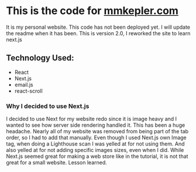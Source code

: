 # This is the code for [mmkepler.com](https://www.mmkepler.com) 
It is my personal website. This code has not been deployed yet. I will update the readme when it has been.
This is version 2.0, I reworked the site to learn next.js

## Technology Used:
*  React
*  Next.js
*  email.js
*  react-scroll

###  Why I decided to use Next.js
 I decided to use Next for my website redo since it is image heavy and I wanted to see how server side rendering handled it. This has been a huge headache. Nearly all of my website was removed from being part of the tab order, so I had to add that manually. Even though I used Next.js own Image tag, when doing a Lighthouse scan I was yelled at for not using them. And also yelled at for not adding specific images sizes, even when I did. While Next.js seemed great for making a web store like in the tutorial, it is not that great for a small website. Lesson learned. 
